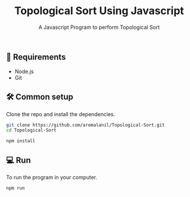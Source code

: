 <h1 align="center">Topological Sort Using Javascript</h1>
<div align="center">
  <p>A Javascript Program to perform Topological Sort</p>
</div>
<br/>

## 🚧 Requirements

* Node.js
* Git

## 🛠 Common setup

Clone the repo and install the dependencies.

```bash
git clone https://github.com/aromalanil/Topological-Sort.git
cd Topological-Sort
```

```bash
npm install
```

## 💻 Run

To run the program in your computer.

```bash
npm run
```
